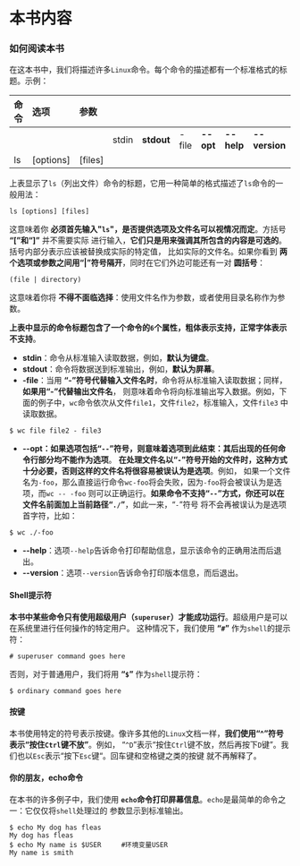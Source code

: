 本书内容
==========================================================================
### 如何阅读本书
在这本书中，我们将描述许多`Linux`命令。每个命令的描述都有一个标准格式的标题。示例：

| 命令 | 选项 | 参数 |   |   |   |   |   |   |
|:----|:-----|:----|:--|:--|:--|:--|:--|:--|
|   |  |  | stdin | **stdout** | -file | **--opt** | **--help** | **--version** |
| ls | [options] | [files] |  |  |  |  |  |  |

上表显示了`ls`（列出文件）命令的标题，它用一种简单的格式描述了`ls`命令的一般用法：
```shell
ls [options] [files]
```
这意味着你 **必须首先输入"`ls`"，是否提供选项及文件名可以视情况而定**。方括号 **“[”和“]”** 并不需要实际
进行输入，**它们只是用来强调其所包含的内容是可选的**。括号内部分表示应该被替换成实际的特定值，
比如实际的文件名。如果你看到 **两个选项或参数之间用“|”符号隔开**，同时在它们外边可能还有一对 **圆括号**：
```
(file | directory)
```
这意味着你将 **不得不面临选择**：使用文件名作为参数，或者使用目录名称作为参数。

**上表中显示的命令标题包含了一个命令的`6`个属性，粗体表示支持，正常字体表示不支持**。

+ **stdin**：命令从标准输入读取数据，例如，**默认为键盘**。
+ **stdout**：命令将数据送到标准输出，例如，**默认为屏幕**。
+ **-file**：当用 **“-”符号代替输入文件名时**，命令将从标准输入读取数据；同样，**如果用“-”代替输出文件名**，
则意味着命令将向标准输出写入数据。例如，下面的例子中，`wc`命令依次从文件`file1`，文件`file2`，标准输入，文件`file3`
中读取数据。
```
$ wc file file2 - file3
```
+ **--opt：如果选项包括“`--`”符号，则意味着选项到此结束：其后出现的任何命令行部分均不能作为选项**。
**在处理文件名以“`-`”符号开始的文件时，这种方式十分必要，否则这样的文件名将很容易被误认为是选项**。例如，
如果一个文件名为`-foo`，那么直接运行命令`wc-foo`将会失败，因为`-foo`将会被误认为是选项，而`wc -- -foo`
则可以正确运行。**如果命令不支持“`--`”方式，你还可以在文件名前面加上当前路径“`./`”**，如此一来，“`-`”符号
将不会再被误认为是选项首字符，比如：
```
$ wc ./-foo
```
+ **--help**：选项`--help`告诉命令打印帮助信息，显示该命令的正确用法而后退出。
+ **--version**：选项`--version`告诉命令打印版本信息，而后退出。

#### Shell提示符
**本书中某些命令只有使用超级用户（`superuser`）才能成功运行**。超级用户是可以在系统里进行任何操作的特定用户。
这种情况下，我们使用 **“`#`”** 作为`shell`的提示符：
```
# superuser command goes here
```
否则，对于普通用户，我们将用 **“`$`”** 作为`shell`提示符：
```shell
$ ordinary command goes here
```

#### 按键
本书使用特定的符号表示按键。像许多其他的`Linux`文档一样，**我们使用“^”符号表示“按住`Ctrl`键不放”**。例如，
“`^D`”表示“按住`Ctrl`键不放，然后再按下`D`键”。我们也以`Esc`表示“按下`Esc`键“。回车键和空格键之类的按键
就不再解释了。

#### 你的朋友，echo命令
在本书的许多例子中，我们使用 **`echo`命令打印屏幕信息**。`echo`是最简单的命令之一：它仅仅将`shell`处理过的
参数显示到标准输出。
```shell
$ echo My dog has fleas
My dog has fleas
$ echo My name is $USER     #环境变量USER
My name is smith
```